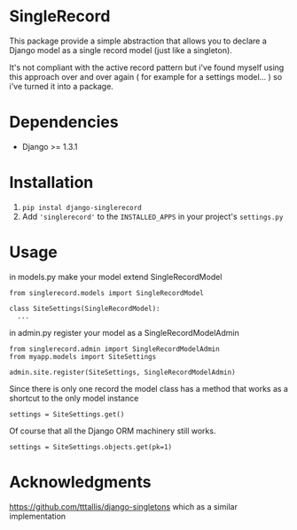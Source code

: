 SingleRecord
===========

This package provide a simple abstraction that allows you to declare a Django model as a single record model (just like a singleton).

It's not compliant with the active record pattern but i've found myself using this approach over and over again ( for example for a settings model... ) so i've turned it into a package.

Dependencies
============

* Django >= 1.3.1

Installation
============

1. ``pip instal django-singlerecord``
2. Add ``'singlerecord'`` to the `INSTALLED_APPS` in your project's ``settings.py`` 


Usage
=====

in models.py make your model extend SingleRecordModel

    from singlerecord.models import SingleRecordModel
    
    class SiteSettings(SingleRecordModel):
      ...

in admin.py register your model as a SingleRecordModelAdmin

    from singlerecord.admin import SingleRecordModelAdmin
    from myapp.models import SiteSettings
            
    admin.site.register(SiteSettings, SingleRecordModelAdmin)

Since there is only one record the model class has a method that works as a shortcut to the only model instance

``settings = SiteSettings.get()``

Of course that all the Django ORM machinery still works.

``settings = SiteSettings.objects.get(pk=1)``

Acknowledgments
===============

https://github.com/tttallis/django-singletons which as a similar implementation
